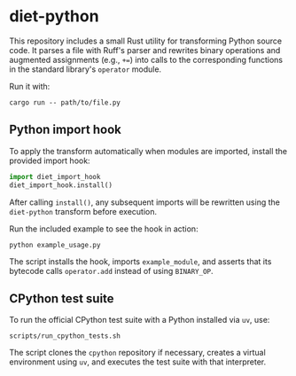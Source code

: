 # diet-python

This repository includes a small Rust utility for transforming Python source
code. It parses a file with Ruff's parser and rewrites binary operations and
augmented assignments (e.g., `+=`) into calls to the corresponding functions in
the standard library's `operator` module.

Run it with:

```
cargo run -- path/to/file.py
```

## Python import hook

To apply the transform automatically when modules are imported, install the
provided import hook:

```python
import diet_import_hook
diet_import_hook.install()
```

After calling `install()`, any subsequent imports will be rewritten using the
`diet-python` transform before execution.

Run the included example to see the hook in action:

```
python example_usage.py
```

The script installs the hook, imports `example_module`, and asserts that its
bytecode calls `operator.add` instead of using `BINARY_OP`.

## CPython test suite

To run the official CPython test suite with a Python installed via `uv`, use:

```
scripts/run_cpython_tests.sh
```

The script clones the `cpython` repository if necessary, creates a virtual
environment using `uv`, and executes the test suite with that interpreter.
